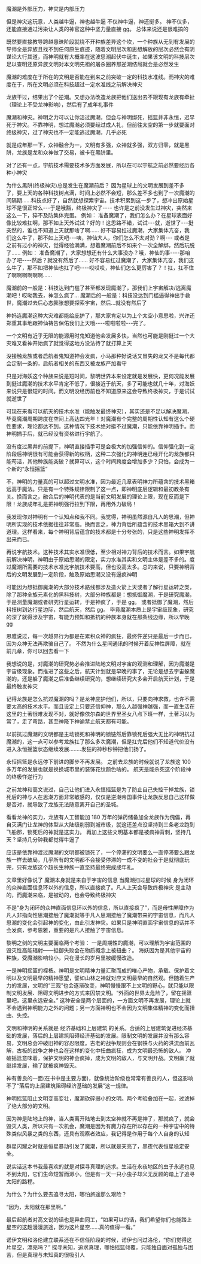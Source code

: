 魔潮是外部压力，神灾是内部压力

但是神灾这玩意，人类越牛逼，神也越牛逼
不仅神牛逼，神还挺多。
神不仅多，还能直接通过污染让人类的神官这种中坚力量直接 gg。
总体来说还是很难搞的

既然要直接教导跨越愚昧阶段就绕不开种族差异这个坎，一个种族从无到有发展的导师全是异族且找不到任何原生痕迹，随着文明层次和思想解放的层次必然会有阴谋论大行其道，而神明就有大概率在这波思潮起伏中诞生，如果该文明的科技层次足以查明还原异族文明对本文明先祖的屠杀圈养那逆潮结局就会是必然发生

魔潮的难度在于所在的文明是否能在到来之前突破一定的科技水准线。而神灾的难度在于，所在文明必须在科技超过一定水准线之前解决神灾

龙族干过，结果出了个逆潮。又想办法改造龙族把他们送出去不跟现有龙族有牵扯（理论上不受龙神影响），然后有了成年礼事件

魔潮和神灾。神明之力可以让你活过魔潮，但会与神明绑死，摇篮并非永恒，迟早死于神灾。不靠神明，想过魔潮必须要经过成人礼，但前往太空的第一步就要面对终级神灾，过了神灾也不一定能逃过魔潮，几乎必死

就是成年那一下，众神融合为一，文明有多强，众神就多强，双方归零，就是黑阱，龙族是龙和众神做了交易，被卡在黑阱里。

对了还有一点，宇航技术需要技术多方面发展，所以在可以宇航之前必然要经历各种小神灾

为什么黑阱(终极神灾)总是发生在魔潮前后？
因为星球上的文明发展到差不多了，要上天的各种科技树点满，时间上必然不会短，那么差不多也到了一次魔潮的间隔期……科技点好了，自然就想探索宇宙。技术积累到这一步了，想冲出原始星球不是很正常么---于是哦豁，终极神灾了----
也许是之前没发生过神灾，突然来这么一下，猝不及防集体完蛋。
例如：
准备魔潮了，我们怎么办？在星球表面好像比较难扛啊，那不如上天外试试？好的！这思路不错，试试---就，逝世了---挺突然的，谁也不知道上天就那啥了啊……
好不容易扛过魔潮，大家集体亢奋，我们这么牛了，那不如上天吧---咦，神仙大人，你们怎么不太对劲？啊---
或者是之前有过小的神灾，觉得经验满满，想着魔潮前后不如来个一次全解绑，然后玩脱了……
例如：
准备魔潮了，大家想想还有什么大事没办？哦，神仙的事----那咱办了吧----然后？就没有然后了……
好不容易扛过魔潮了，大家集体亢奋，我们这么牛了，那不如把神仙也扛了吧----哎哎哎，神仙们怎么更厉害了？！扛，扛不住了啊啊啊啊啊啊……

魔潮前的一般是：科技达到门槛了甚至都发现魔潮了，那我们上宇宙解决/逃离魔潮吧！哎呦我去，神怎么疯了…
魔潮后的一般是：科技没达到门槛逼得神出手救世，魔潮过去后心态膨胀想要探索宇宙，然后…就没有然后了

神妈连魔潮这种大灾难都能给庇护了，那大家肯定以为上个太空小意思啦，兴许还郑重其事地跟神仙祷告保佑我们上天哦----啦啦啦啦---完了。

一个文明有近乎无限的能源用时鬼知道他会发展多快，当然也可能是刚挺过一个大灾难又看神开始疯了就觉得这地方没法待了就打算上天

没接触龙族或者启航者鬼知道神会发疯，小马那种好说话又冒失的龙又不是每代都会定制一条的，启航者相关的东西又被龙族严加看守

只是对海妖这个种族来说是短时间，黎明世界本来设定就是发展快，更何况能发展到挺过魔潮的技术水平肯定不低了，很接近于航天，多了可能也就几十年，对海妖来说只是很短的时间。而文明没经历前也不知道原来这会导致终极神灾，于是试试就逝世了

可现在来看可以航天的技术水准（能触发最终神灾），其实还是不足以解决魔潮，毕竟魔潮周期跨度在空间上高达四光年！对魔潮有个完整的周期性认知有这么个硬性要求，理论都达不到。这种情况下技术绝对挺不过魔潮，只能依靠神明插手。而神明插手后，就已经没有资格进行宇航了。

没有度过黑井的前提下，神明直接插手可是会极大的加强信仰的。信仰强化到一定阶段后神明很有可能会获得新的权柄，这种二次强化的神明连已经开化的龙族都只能苟活，其他种族能突破？就算可以，这个时间跨度会增加多少？只怕，会成为一个新的“永恒摇篮”

不，神明的力量真的可以超过文明水准，因为最近几章表明神力所蕴含的技术黑箱远高于魔法。只是有一个特殊规律限制了这一点，即神明底层逻辑和最初教条有关。换而言之，融合后的神明代表的是当前文明发展的理论上限，现在反而是下限！龙族成年礼是把神明强行拉到下限，再用外力破局！

我发现你对神明有一个认知点和我不同。我觉得，神明虽然源自凡人的思潮，但神明所实现的技术依据往往非常高。换而言之，神力背后所蕴含的技术黑箱大到不讲道理。这样看来，每个神明背后蕴含的技术都是十分夸张的，只是这些神明发挥不出来而已。

再说宇航技术。这种技术其实水准很低，至少相对神力背后的技术而言。如果宇航前解决神明，神明由于原始思潮的限定，实力水准其实和文明主体是差不多的。度过魔潮所需要的技术水准比宇航技术要高，但也没高太多。总的来说，只要神明背后的文明发展到一定阶段，触及原始思潮又没有逼疯神明

可能因为想抵御魔潮的大部分技术路线都涉及造火箭上天或者了解行星运转之类，除了那种全族元素化的黑科技树，大部分种族都是：想抵御魔潮，于是研究魔潮，于是测量魔潮或者研究行星运转，于是神疯了，于是 gg。
或者抵御了魔潮，然后科技树到达行星边际，然后航天，然后 gg。
毕竟魔潮本质上是宇宙级现象，研究的深了就得涉及宇宙，有能力预知和抵抗的种族本身就在那条线边缘，所以早晚 gg

恩雅说过，每一次越界行为都是在累积众神的疯狂，最终忤逆只是最后一步而已，因为众神无法再欺骗自己了。 不然为什么星间通讯的时候开着反神性屏障，就在前几章，你可以回去看一下

我想说的是，对魔潮的研究势必会推进陆地文明对宇宙的观测和理解，因为魔潮是宇宙级现象。而推进了这些之后，航天计划就是早晚的事了，无论是想去宇宙躲魔潮的，还是躲了魔潮之后准备继续研究的，想继续研究大多会开启航天计划，于是最终触发神灾

记得龙族是怎么抗过魔潮的吗？是龙神庇护他们，所以，只要向神求救，也许不需要太高的技术水平。而且设定上只要还信仰神，那么人越强神越强，而一直生活在这里的土著很难发现不对，就好像依尔森的世界里圣女八点下班一样，土著习以为常了，走了弯路，甚至神降下神谕禁止航天都有可能。

以前抗过魔潮的文明都是主动锁死和神明的锁链然后靠锁死后强大无比的神明抗过魔潮的，这一点可以参考龙族扛了那么多次魔潮，但是扛完后他们不知道代价没有进入永恒摇篮状态继续发展........发狂的神秒秒钟把他们扬了。

永恒摇篮是永远停下前进的脚步不再发展。 之前去龙族的时候就说了龙族这 100 多万年的发展也就是换换城市里的装饰花纹颜色啥的。 航天是能杀死这个阶段神的终极忤逆行为

之前龙神和高文说过，自己让他们进入永恒摇篮是为了防止自己失控干掉龙族，锁死后的神与人在思潮方面非常敏感的，仅仅是逆潮帝国事件让龙族反思自己这样做是否对，就导致了龙族无法随意离开自己的圣城。

看看龙神的实力，龙族有人工智能加 180 万年的弹药储备加全龙族作为傀儡，再自灭满门让龙神的体型从大陆级削弱到城市级，就这还差点没坚持到三条老龙跑到飞船那，锁死后的神就是这实力。 再加上这些文明基本都是被疯神背刺，坚持几天？坚持几分钟我都觉得牛逼了

应该是依靠神渡过魔潮的文明都被锁死了，一个停滞的文明要么一直停滞要么跟龙族一样去破局，几乎所有的文明都不会接受停滞的一成不变的社会于是就彻底玩完，只有龙族这个超长生种族一直坚持最终完成成年礼。

文章里好像说了 魔潮本身就是来自于宇宙的信息 当魔潮扫过星球的时候 身为闭环的众神直面信息环以外的信息，所以直接疯了。凡人上天会导致终极神灾 是主动的，而魔潮来临，是被动的，也会导致终极神灾

不是“身为闭环的众神直面信息环以外的信息，所以直接疯了”，而是母性屏障作为凡人非指向性思潮接触了魔潮就等于凡人思潮接触了魔潮带来的宇宙信息，而凡人思潮的变化会引起神的变化，由此引发神灾。如果只是神明直面宇宙信息的话并不会发疯，参考恩雅，重要的是凡人接触了宇宙信息。

黎明之剑的文明主要面临两个考验：
一是周期性的魔潮，可以理解为宇宙范围的毁灭性高能辐射——抵御失败会在物质概念上被扭曲？。
海妖因为是其他宇宙的种族，受魔潮影响较小，只在漫长的岁月里被缓慢改造。

一是神明摇篮的桎梏。神明是文明精神力量汇聚而成的唯心产物，承载、保护着文明以及文明最早的精神愿望，譬如山林之神就对应文明最早的自然观。但随着生产力的发展，文明的“三观”也会逐渐改变，神明慢慢跟不上文明的野心，就只能以限制文明发展、阻碍文明进步的方式来囚禁文明。“外面的世界太危险了，留在摇篮里吧，这里永远安全。” 这种安全是两个层面的，一方面文明不再发展，理论上就不会遇到神明能力之外的问题；另一方面神明也不会因为文明集体精神的变化而扭曲、失控。

文明和神明的关系就是 经济基础和上层建筑 的关系。合适的上层建筑促进经济基础的发展，落后的上层建筑阻碍经济基础的发展。限制文明的发展并没有那么容易，文明总会冲破旧神的容忍限度。古老的战争规则会在钢铁与火药的洪流面前瓦解，古板的战争之神也会在这样的变化中扭曲疯狂，成为文明最恐怖的敌人。
冲破摇篮意味着，保护文明的神会疯掉，成为文明的敌人，与文明开战。文明赢了就继续发展，输了就被疯神毁灭。

神有善良的一面(在书中是主要方面)，就像统治阶级也常常有善良的人，但这影响不了“落后的上层建筑阻碍经济基础的发展”这一规律。

神明摇篮阻止文明变高变壮，魔潮砍碎弱小的文明。两个考验叠加在一起，过滤掉了绝大部分的文明。

因为神是陆地上的神，当人类离开陆地去到太空神就不再是神了，那就疯了，就会毁灭人类，所以只有一次机会，魔潮是因为有魔力存在所以存在的一种宇宙中的特殊类似风暴之类的东西，还具有观察者效应，我记得是作用于每个人自身的认知

群星闪耀之时就是恒星暴动引发了魔潮，所以就是天亮了，黑夜代表恒星稳定安全。

说实话这本书我最喜欢的就是对探寻真理的追求。生活在永夜地区的虫子永远也见不到太阳，它们生命短暂而渺小，但是有一天一只小虫子却义无反顾的踏上了追寻太阳的路程。

为什么？为什么要去追寻太阳，哪怕旅途那么艰险？

“因为，太阳就在那里啊。”

最后起航者对高文说的话也是异曲同工，“如果可以的话，我们希望你们也能踏上星空的这趟漫漫旅途，因为这片星空……真的值得一看。”

诺伊文明和洛伦建立联系还在不信任阶段的时候，诺伊也问过洛伦，“你们觉得这片星空，漂亮吗？”
探寻未知，追求真理，哪怕摇篮倾覆，只能独自面对孤独与困苦，但是真理与未知真的很吸引人

